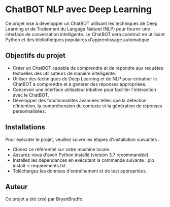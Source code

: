 # ChatBOT NLP avec Deep Learning

Ce projet vise à développer un ChatBOT utilisant les techniques de Deep Learning et de Traitement du Langage Naturel (NLP) pour fournir une interface de conversation intelligente. Le ChatBOT sera construit en utilisant Python et des bibliothèques populaires d'apprentissage automatique.

## Objectifs du projet

- Créer un ChatBOT capable de comprendre et de répondre aux requêtes textuelles des utilisateurs de manière intelligente.
- Utiliser des techniques de Deep Learning et de NLP pour entraîner le ChatBOT à comprendre et à générer des réponses appropriées.
- Concevoir une interface utilisateur intuitive pour faciliter l'interaction avec le ChatBOT.
- Développer des fonctionnalités avancées telles que la détection d'intention, la compréhension du contexte et la génération de réponses personnalisées.

## Installations 

Pour exécuter le projet, veuillez suivre les étapes d'installation suivantes :

- Clonez ce référentiel sur votre machine locale.
- Assurez-vous d'avoir Python installé (version 3.7 recommandée).
- Installez les dépendances en exécutant la commande suivante : pip install -r requirements.txt
- Téléchargez les données d'entraînement et de test appropriées.

<!-- ## Utilisation

## Contributions -->

## Auteur

Ce projet a été créé par BryanBradfo.